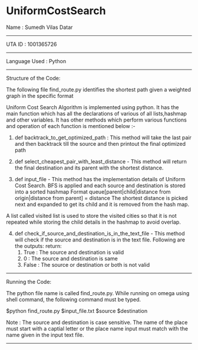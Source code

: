 # UniformCostSearch

Name : Sumedh Vilas Datar

-----------------------------------------------------------------------------------------------------------------------------------------------------

UTA ID : 1001365726

------------------------------------------------------------------------------------------------------------------------------------------------------

Language Used : Python

-------------------------------------------------------------------------------------------------------------------------------------------------------

Structure of the Code:

The following file find_route.py identifies the shortest path given a weighted graph in the specific format

Uniform Cost Search Algorithm is implemented using python.
It has the main function which has all the declarations of various of all lists,hashmap and other variables.
It has other methods which perform various functions and operation of each function is mentioned below :-

1. def backtrack_to_get_optimized_path : This method will take the last pair and then backtrack till 
the source and then printout the final optimized path

2. def select_cheapest_pair_with_least_distance - This method will return the final destination and its parent with the shortest distance.

3. def input_file - This method has the implementation details
of Uniform Cost Search. BFS is applied and each 
source and destination is stored into a sorted hashmap
Format queue[parent|child|distance from origin|distance from parent] = distance
The shortest distance is picked next and expanded to get its child and it is removed 
from the hash map.

A list called visited list is used to store the visited cities so that it is not repeated while
storing the child details in the hashmap to avoid overlap.

4. def check_if_source_and_destination_is_in_the_text_file - This method will check if the source and destination is in the text file.
Following are the outputs:
return:
      1. True : The source and destination is valid
      2. 0 : The source and destination is same
      3. False : The source or destination or both is not valid

---------------------------------------------------------------------------------------------------------------------------------------------------------      

Running the Code: 

The python file name is called find_route.py. While running on omega using shell command, the following command must be typed.

$python find_route.py $input_file.txt $source $destination

Note : The source and destination is case sensitive. The name of the place must start with a captial letter or the place name input
must match with the name given in the input text file.

-----------------------------------------------------------------------------------------------------------------------------------------------------------